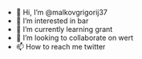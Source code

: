- 👋 Hi, I’m @malkovgrigorij37
- 👀 I’m interested in bar
- 🌱 I’m currently learning grant
- 💞️ I’m looking to collaborate on wert
- 📫 How to reach me twitter

<!---
malkovgrigorij37/malkovgrigorij37 is a ✨ special ✨ repository because its `README.md` (this file) appears on your GitHub profile.
You can click the Preview link to take a look at your changes.
--->
